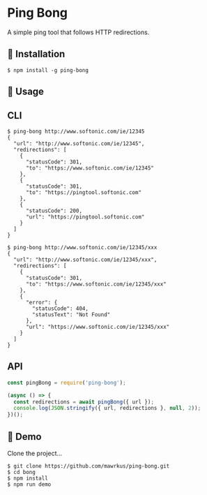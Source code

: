 # Ping Bong

A simple ping tool that follows HTTP redirections.

## 🏓 Installation

```shell
$ npm install -g ping-bong
```

## 🏓 Usage

## CLI

```shell
$ ping-bong http://www.softonic.com/ie/12345
{
  "url": "http://www.softonic.com/ie/12345",
  "redirections": [
    {
      "statusCode": 301,
      "to": "https://www.softonic.com/ie/12345"
    },
    {
      "statusCode": 301,
      "to": "https://pingtool.softonic.com"
    },
    {
      "statusCode": 200,
      "url": "https://pingtool.softonic.com"
    }
  ]
}
```

```shell
$ ping-bong http://www.softonic.com/ie/12345/xxx                       
{
  "url": "http://www.softonic.com/ie/12345/xxx",
  "redirections": [
    {
      "statusCode": 301,
      "to": "https://www.softonic.com/ie/12345/xxx"
    },
    {
      "error": {
        "statusCode": 404,
        "statusText": "Not Found"
      },
      "url": "https://www.softonic.com/ie/12345/xxx"
    }
  ]
}
```

## API

```javascript
const pingBong = require('ping-bong');

(async () => {
  const redirections = await pingBong({ url });
  console.log(JSON.stringify({ url, redirections }, null, 2));
})();
```

## 🏓 Demo

Clone the project...

```shell
$ git clone https://github.com/mawrkus/ping-bong.git
$ cd bong
$ npm install
$ npm run demo
```
